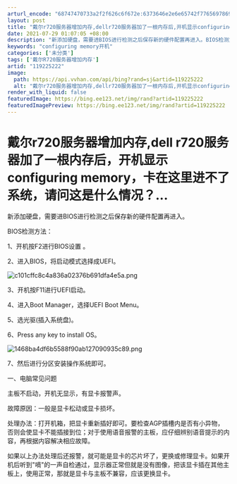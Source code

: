 ```yaml
---
arturl_encode: "68747470733a2f2f626c6f672e:6373646e2e6e65742f77656978696e5f33393532363431352f:61727469636c652f64657461696c732f313139323235323232"
layout: post
title: "戴尔r720服务器增加内存,dellr720服务器加了一根内存后,开机显示configuringmemory,卡在这里进不了系统,请问这是什么情况..."
date: 2021-07-29 01:07:05 +08:00
description: "新添加硬盘，需要进BIOS进行检测之后保存新的硬件配置再进入。BIOS检测方法：1、开机按F2进行B"
keywords: "configuring memory开机"
categories: ['未分类']
tags: ['戴尔R720服务器增加内存']
artid: "119225222"
image:
  path: https://api.vvhan.com/api/bing?rand=sj&artid=119225222
  alt: "戴尔r720服务器增加内存,dellr720服务器加了一根内存后,开机显示configuringmemory,卡在这里进不了系统,请问这是什么情况..."
render_with_liquid: false
featuredImage: https://bing.ee123.net/img/rand?artid=119225222
featuredImagePreview: https://bing.ee123.net/img/rand?artid=119225222
---
```


# 戴尔r720服务器增加内存,dell r720服务器加了一根内存后，开机显示configuring memory，卡在这里进不了系统，请问这是什么情况？...

新添加硬盘，需要进BIOS进行检测之后保存新的硬件配置再进入。

BIOS检测方法：

1、开机按F2进行BIOS设置 。

2、进入BIOS，将启动模式选择成UEFI。

![c101cffc8c4a836a02376b691dfa4e5a.png](https://i-blog.csdnimg.cn/blog_migrate/4a0e1fe5e73a9033404223d9c6406bc6.png)

3、开机按F11进行UEFI启动。

4、进入Boot Manager，选择UEFI Boot Menu。

5、选光驱(插入系统盘)。

6、Press any key to install OS。

![1468ba4df6b5588f90ab127090935c89.png](https://i-blog.csdnimg.cn/blog_migrate/4a7d652a90f7c7cb0a3acee80fd07a16.png)

7、然后进行分区安装操作系统即可。

一、电脑常见问题

主板不启动，开机无显示，有显卡报警声。

故障原因：一般是显卡松动或显卡损坏。

处理办法：打开机箱，把显卡重新插好即可。要检查AGP插槽内是否有小异物，否则会使显卡不能插接到位；对于使用语音报警的主板，应仔细辨别语音提示的内容，再根据内容解决相应故障。

如果以上办法处理后还报警，就可能是显卡的芯片坏了，更换或修理显卡。如果开机后听到"嘀"的一声自检通过，显示器正常但就是没有图像，把该显卡插在其他主板上，使用正常，那就是显卡与主板不兼容，应该更换显卡。